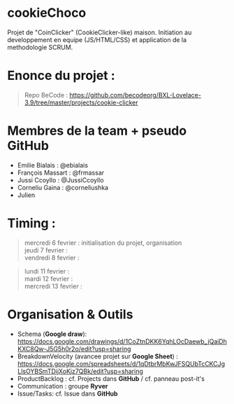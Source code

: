 # cookieChoco
Projet de "CoinClicker" (CookieClicker-like) maison. Initiation au developpement en equipe (JS/HTML/CSS) et application de la methodologie SCRUM.

# Enonce du projet : 

>Repo BeCode :
>https://github.com/becodeorg/BXL-Lovelace-3.9/tree/master/projects/cookie-clicker

# Membres de la team + pseudo GitHub
- Emilie Bialais : @ebialais
- François Massart : @frmassar
- Jussi Ccoyllo : @JussiCcoyllo
- Corneliu Gaina : @corneliushka
- Julien 

# Timing :

>mercredi 6 fevrier : initialisation du projet, organisation  
>jeudi 7 fevrier :   
>vendredi 8 fevrier : 

>lundi 11 fevrier :  
>mardi 12 fevrier :   
>mercredi 13 fevrier :   

# Organisation & Outils

- Schema (**Google draw**): https://docs.google.com/drawings/d/1CoZtnDKK6YqhLOcDaewb_jQaiDhKXC8Qw-J5G5h0r2o/edit?usp=sharing   
- BreakdownVelocity (avancee projet sur **Google Sheet**) : https://docs.google.com/spreadsheets/d/1qDtbrMbKwJFSQUbTcCKCJgLlsOYBSmTDijXoKjz7QBk/edit?usp=sharing  
- ProductBacklog : cf. Projects dans **GitHub** / cf. panneau post-it's  
- Communication : groupe **Ryver**  
- Issue/Tasks: cf. Issue dans **GitHub**  
